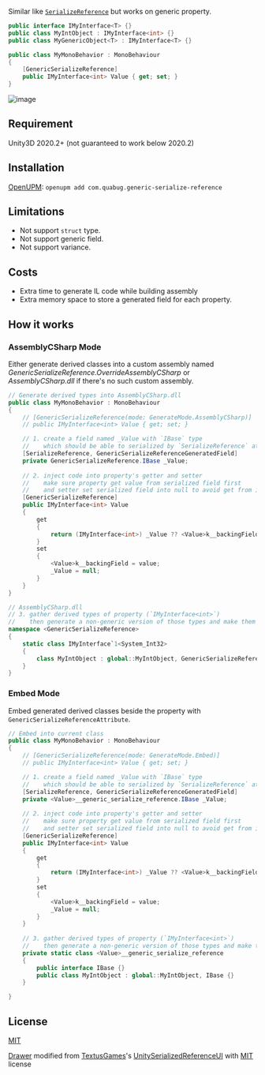 Similar like [`SerializeReference`](https://docs.unity3d.com/ScriptReference/SerializeReference.html) but works on generic property.

```c#
public interface IMyInterface<T> {}
public class MyIntObject : IMyInterface<int> {}
public class MyGenericObject<T> : IMyInterface<T> {}

public class MyMonoBehavior : MonoBehaviour
{
    [GenericSerializeReference]
    public IMyInterface<int> Value { get; set; }
}
```
![image](https://user-images.githubusercontent.com/683655/111073521-0be2f800-851a-11eb-956e-a3044f141093.png)

## Requirement
Unity3D 2020.2+ (not guaranteed to work below 2020.2)

## Installation
[OpenUPM](https://openupm.com/packages/com.quabug.generic-serialize-reference/): `openupm add com.quabug.generic-serialize-reference`

## Limitations
- Not support `struct` type.
- Not support generic field.
- Not support variance.

## Costs
- Extra time to generate IL code while building assembly
- Extra memory space to store a generated field for each property.

## How it works

### AssemblyCSharp Mode
Either generate derived classes into a custom assembly named _GenericSerializeReference.OverrideAssemblyCSharp_ or _AssemblyCSharp.dll_ if there's no such custom assembly.

```c#
// Generate derived types into AssemblyCSharp.dll
public class MyMonoBehavior : MonoBehaviour
{
    // [GenericSerializeReference(mode: GenerateMode.AssemblyCSharp)]
    // public IMyInterface<int> Value { get; set; }

    // 1. create a field named _Value with `IBase` type
    //    which should be able to serialized by `SerializeReference` attribute
    [SerializeReference, GenericSerializeReferenceGeneratedField]
    private GenericSerializeReference.IBase _Value;
    
    // 2. inject code into property's getter and setter
    //    make sure property get value from serialized field first
    //    and setter set serialized field into null to avoid get from it next time.
    [GenericSerializeReference]
    public IMyInterface<int> Value
    {
        get
        {
            return (IMyInterface<int>) _Value ?? <Value>k__backingField;
        }
        set
        {
            <Value>k__backingField = value;
            _Value = null;
        }
    }
}

// AssemblyCSharp.dll
// 3. gather derived types of property (`IMyInterface<int>`)
//    then generate a non-generic version of those types and make them all implement `IBase` interface
namespace <GenericSerializeReference>
{
    static class IMyInterface`1<System_Int32>
    {
        class MyIntObject : global::MyIntObject, GenericSerializeReference.IBase {}
    }
}
```

### Embed Mode
Embed generated derived classes beside the property with `GenericSerializeReferenceAttribute`.

```c#
// Embed into current class
public class MyMonoBehavior : MonoBehaviour
{
    // [GenericSerializeReference(mode: GenerateMode.Embed)]
    // public IMyInterface<int> Value { get; set; }

    // 1. create a field named _Value with `IBase` type
    //    which should be able to serialized by `SerializeReference` attribute
    [SerializeReference, GenericSerializeReferenceGeneratedField]
    private <Value>__generic_serialize_reference.IBase _Value;
    
    // 2. inject code into property's getter and setter
    //    make sure property get value from serialized field first
    //    and setter set serialized field into null to avoid get from it next time.
    [GenericSerializeReference]
    public IMyInterface<int> Value
    {
        get
        {
            return (IMyInterface<int>) _Value ?? <Value>k__backingField;
        }
        set
        {
            <Value>k__backingField = value;
            _Value = null;
        }
    }
    
    // 3. gather derived types of property (`IMyInterface<int>`)
    //    then generate a non-generic version of those types and make them all implement `IBase` interface
    private static class <Value>__generic_serialize_reference
    {
        public interface IBase {}
        public class MyIntObject : global::MyIntObject, IBase {}
    }

}
```

## License
[MIT](https://github.com/quabug/GenericSerializeReference/blob/main/LICENSE)

[Drawer](Packages/generic-serialize-reference/Editor/GenericSerializeReferenceFieldAttributeDrawer.cs) modified from [TextusGames](https://github.com/TextusGames)'s [UnitySerializedReferenceUI](https://github.com/TextusGames/UnitySerializedReferenceUI) with [MIT](https://github.com/TextusGames/UnitySerializedReferenceUI/blob/master/Assets/Textus/SerializeReferenceUI/LICENSE.txt) license
